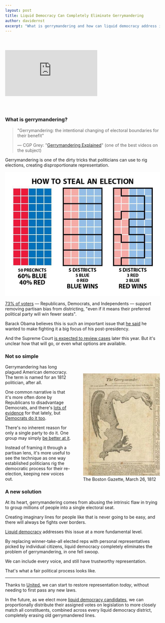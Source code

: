 ```yaml
---
layout: post
title: Liquid Democracy Can Completely Eliminate Gerrymandering
author: davidernst
excerpt: "What is gerrymandering and how can liquid democracy address it?"
---
```


<iframe src="https://www.youtube.com/embed/Mky11UJb9AY" frameborder="0" allowfullscreen style="margin: 40px auto"></iframe>

<br />

### What is gerrymandering?

> "Gerrymandering: the intentional changing of electoral boundaries for their benefit"
>
> — CGP Grey: "[Gerrymandering Explained](https://www.youtube.com/watch?v=Mky11UJb9AY)" (one of the best videos on the subject)

Gerrymandering is one of the dirty tricks that politicians can use to rig elections, creating disproportionate representation.

<img src="/assets/article_images/2017-05-12-liquid-democracy-can-completely-eliminate-gerrymandering/gerrymandering-graphic.jpg" style="">

[73% of voters](http://www.campaignlegalcenter.org/news/press-releases/supermajority-americans-want-supreme-court-limit-partisan-gerrymandering) — Republicans, Democrats, and Independents — support removing partisan bias from districting, "even if it means their preferred political party will win fewer seats".

Barack Obama believes this is such an important issue that [he said](http://www.politico.com/story/2016/10/obama-holder-redistricting-gerrymandering-229868) he wanted to make fighting it a big focus of his post-presidency.

And the Supreme Court [is expected to review cases](https://www.nytimes.com/2017/04/21/us/democrats-gerrymander-supreme-court.html) later this year. But it's unclear how that will go, or even what options are available.

### Not so simple

<style>
@media (max-width: 493px) {
  .center-when-small {
    float: none !important;
    margin: 30px auto 10px !important;
  }
}
</style>

<figure class="image center-when-small" style="float: right; margin: 30px 0 10px 40px;">
  <img src="/assets/article_images/2017-05-12-liquid-democracy-can-completely-eliminate-gerrymandering/original-gerrymandering-photo.jpeg" style="width: 250px;margin-top: 0px;">
  <figcaption>The Boston Gazette, March 26, 1812</figcaption>
</figure>

Gerrymandering has long plagued American democracy. The term is named for an 1812 politician, after all.

One common narrative is that it's more often done by Republicans to disadvantage Democrats, and there's [lots of evidence](/assets/article_images/2017-05-12-liquid-democracy-can-completely-eliminate-gerrymandering/gop-gerrymandering.png)  for that lately, but [Democrats do it too](https://en.wikipedia.org/wiki/Maryland%27s_3rd_congressional_district).

There's no inherent reason for only a single party to do it. One group may simply [be better at it](http://nymag.com/daily/intelligencer/2016/04/gops-house-seats-are-safe-heres-why.html).

Instead of framing it through a partisan lens, it's more useful to see the technique as one way established politicians rig the democratic process for their re-election, keeping new voices out.

### A new solution

At its heart, gerrymandering comes from abusing the intrinsic flaw in trying to group millions of people into a single electoral seat.

Creating imaginary lines for people like that is never going to be easy, and there will always be fights over borders.

[Liquid democracy](/2016/09/21/what-is-liquid-democracy/) addresses this issue at a more fundamental level.

By replacing winner-take-all elected reps with personal representatives picked by individual citizens, liquid democracy completely eliminates the problem of gerrymandering, in one fell swoop.

We can include every voice, and still have trustworthy representation.

That's what a fair political process looks like.

-----

Thanks to [United](/2017/11/06/announcing-united-vote/), we can start to restore representation *today*, without needing to first pass any new laws.

In the future, as we elect more [liquid democracy candidates](/2017/07/04/running-liquid-democracy-candidates/), we can proportionally distribute their assigned votes on legislation to more closely match all constituents, combined across every liquid democracy district, completely erasing old gerrymandered lines.

